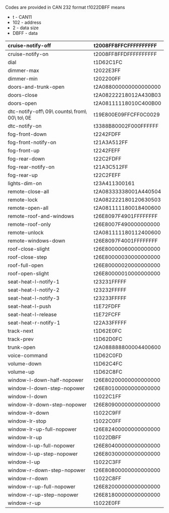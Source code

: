 Codes are provided in CAN 232 format
t1022DBFF means
  * t - CAN11
  * 102 - address
  * 2 - data size
  * DBFF - data

|cruise-notify-off|t2008FF8FFCFFFFFFFFFF|
|:----------------|:--------------------|
|cruise-notify-on|t2008FF8FFDFFFFFFFFFF|
|dial|t1D62C1FC|
|dimmer-max|t2022E3FF|
|dimmer-min|t202200FF|
|doors-and-trunk-open|t2A088000000000000000|
|doors-close|t2A08222218012A430B03|
|doors-open|t2A08111118010C400B00|
|dtc-notify-off\ 09\ counts\ from\ 00\ to\ 0E|t19E800E09FFCFF0C0029|
|dtc-notify-on|t3388B80002F000FFFFFF|
|fog-front-down|t2242FDFF|
|fog-front-notify-on|t21A3A512FF|
|fog-front-up|t2242FEFF|
|fog-rear-down|t22C2FDFF|
|fog-rear-notify-on|t21A3C512FF|
|fog-rear-up|t22C2FEFF|
|lights-dim-on|t23A411300161|
|remote-close-all|t2A08333338001A440504|
|remote-lock|t2A082222180120630503|
|remote-open-all|t2A081111180018400600|
|remote-roof-and-windows|t26E8097F4901FFFFFFFF|
|remote-roof-only|t26E8007F490000000000|
|remote-unlock|t2A081111180112400600|
|remote-windows-down|t26E8097F4001FFFFFFFF|
|roof-close-slight|t26E80000060000000000|
|roof-close-step|t26E80000030000000000|
|roof-full-open|t26E80000020000000000|
|roof-open-slight|t26E80000010000000000|
|seat-heat-l-notify-1|t23231FFFFF|
|seat-heat-l-notify-2|t23232FFFFF|
|seat-heat-l-notify-3|t23233FFFFF|
|seat-heat-l-push|t1E72FDFF|
|seat-heat-l-release|t1E72FCFF|
|seat-heat-r-notify-1|t22A33FFFFF|
|track-next|t1D62E0FC|
|track-prev|t1D62D0FC|
|trunk-open|t2A088888800004400600|
|voice-command|t1D62C0FD|
|volume-down|t1D62C4FC|
|volume-up|t1D62C8FC|
|window-l-down-half-nopower|t26E80200000000000000|
|window-l-down-step-nopower|t26E80100000000000000|
|window-l-down|t1022C1FF|
|window-lr-down-step-nopower|t26E80900000000000000|
|window-lr-down|t1022C9FF|
|window-lr-stop|t1022C0FF|
|window-lr-up-full-nopower|t26E82400000000000000|
|window-lr-up|t1022DBFF|
|window-l-up-full-nopower|t26E80400000000000000|
|window-l-up-step-nopower|t26E80300000000000000|
|window-l-up|t1022C3FF|
|window-r-down-step-nopower|t26E80800000000000000|
|window-r-down|t1022C8FF|
|window-r-up-full-nopower|t26E82000000000000000|
|window-r-up-step-nopower|t26E81800000000000000|
|window-r-up|t1022E0FF|